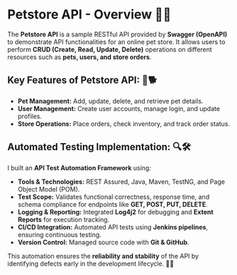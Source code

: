 # Petstore API - Overview 🐶🐱

The **Petstore API** is a sample RESTful API provided by **Swagger (OpenAPI)** to demonstrate API functionalities for an online pet store. It allows users to perform **CRUD (Create, Read, Update, Delete)** operations on different resources such as **pets, users, and store orders**.

## Key Features of Petstore API: 🦴🐕
- **Pet Management:** Add, update, delete, and retrieve pet details.
- **User Management:** Create user accounts, manage login, and update profiles.
- **Store Operations:** Place orders, check inventory, and track order status.

## Automated Testing Implementation: 🔍🛠️
I built an **API Test Automation Framework** using:
- **Tools & Technologies:** REST Assured, Java, Maven, TestNG, and Page Object Model (POM).
- **Test Scope:** Validates functional correctness, response time, and schema compliance for endpoints like **GET, POST, PUT, DELETE**.
- **Logging & Reporting:** Integrated **Log4j2** for debugging and **Extent Reports** for execution tracking.
- **CI/CD Integration:** Automated API tests using **Jenkins pipelines**, ensuring continuous testing.
- **Version Control:** Managed source code with **Git & GitHub**.

This automation ensures the **reliability and stability** of the API by identifying defects early in the development lifecycle. 🐾🚀
